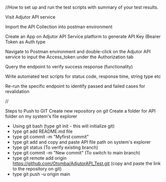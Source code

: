 //How to set up and run the test scripts with summary of your test results.

Visit Adjutor API service

Import the API Collection into postman environment

Create an App on Adjutor API Service platform to generate API Key (Bearer Token as Auth type

Navigate to Postman environment and double-click on the Adjutor API service to input the Access_token under the Authorization tab

Query the endpoint to verify success response (functionality)

Write automated test scripts for status code, response time, string type etc

Re-run the specific endpoint to identify passed and failed cases for revalidation

//

Steps to Push to GIT
Create new repository on git
Create a folder for API folder on my system's file explorer
- Using git bash (type git init - this will initialize git)
- type git add README.md file
- type git commit -m "Myfirst commit"
- type git add and copy and paste API file path on system's explorer
- type git status (To verify existing branch)
- type git commit -m "New commit" (To switch to main branch)
- type git remote add origin https://github.com/Otomba/AdjutorAPI_Test.git (copy and paste the link to the repository on git)
- type git push -u origin main











